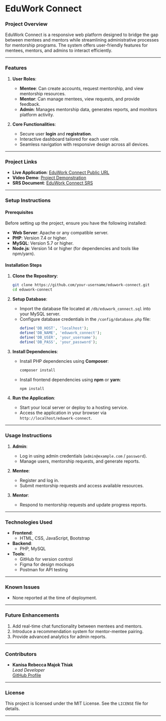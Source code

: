 # **EduWork Connect**

### **Project Overview**
EduWork Connect is a responsive web platform designed to bridge the gap between mentees and mentors while streamlining administrative processes for mentorship programs. The system offers user-friendly features for mentees, mentors, and admins to interact efficiently.

---

### **Features**
1. **User Roles**:
   - **Mentee**: Can create accounts, request mentorship, and view mentorship resources.
   - **Mentor**: Can manage mentees, view requests, and provide feedback.
   - **Admin**: Manages mentorship data, generates reports, and monitors platform activity.

2. **Core Functionalities**:
   - Secure user **login** and **registration**.
   - Interactive dashboard tailored for each user role.
   - Seamless navigation with responsive design across all devices.

---

### **Project Links**
- **Live Application**: [EduWork Connect Public URL](#replace-with-your-live-url)
- **Video Demo**: [Project Demonstration](#replace-with-your-video-link)
- **SRS Document**: [EduWork Connect SRS](#replace-with-your-srs-link)

---

### **Setup Instructions**

#### **Prerequisites**
Before setting up the project, ensure you have the following installed:
- **Web Server**: Apache or any compatible server.
- **PHP**: Version 7.4 or higher.
- **MySQL**: Version 5.7 or higher.
- **Node.js**: Version 14 or higher (for dependencies and tools like npm/yarn).

#### **Installation Steps**
1. **Clone the Repository**:
   ```bash
   git clone https://github.com/your-username/eduwork-connect.git
   cd eduwork-connect
   ```

2. **Setup Database**:
   - Import the database file located at `/db/eduwork_connect.sql` into your MySQL server.
   - Configure database credentials in the `/config/database.php` file:
     ```php
     define('DB_HOST', 'localhost');
     define('DB_NAME', 'eduwork_connect');
     define('DB_USER', 'your_username');
     define('DB_PASS', 'your_password');
     ```

3. **Install Dependencies**:
   - Install PHP dependencies using **Composer**:
     ```bash
     composer install
     ```
   - Install frontend dependencies using **npm** or **yarn**:
     ```bash
     npm install
     ```

4. **Run the Application**:
   - Start your local server or deploy to a hosting service.
   - Access the application in your browser via `http://localhost/eduwork-connect`.

---

### **Usage Instructions**
1. **Admin**:
   - Log in using admin credentials (`admin@example.com` / `password`).
   - Manage users, mentorship requests, and generate reports.

2. **Mentee**:
   - Register and log in.
   - Submit mentorship requests and access available resources.

3. **Mentor**:
   - Respond to mentorship requests and update progress reports.

---

### **Technologies Used**
- **Frontend**:
  - HTML, CSS, JavaScript, Bootstrap
- **Backend**:
  - PHP, MySQL
- **Tools**:
  - GitHub for version control
  - Figma for design mockups
  - Postman for API testing

---

### **Known Issues**
- None reported at the time of deployment.

---

### **Future Enhancements**
1. Add real-time chat functionality between mentees and mentors.
2. Introduce a recommendation system for mentor-mentee pairing.
3. Provide advanced analytics for admin reports.

---

### **Contributors**
- **Kanisa Rebecca Majok Thiak**  
  *Lead Developer*  
  [GitHub Profile](#replace-with-your-github-profile-link)

---

### **License**
This project is licensed under the MIT License. See the `LICENSE` file for details.

---

